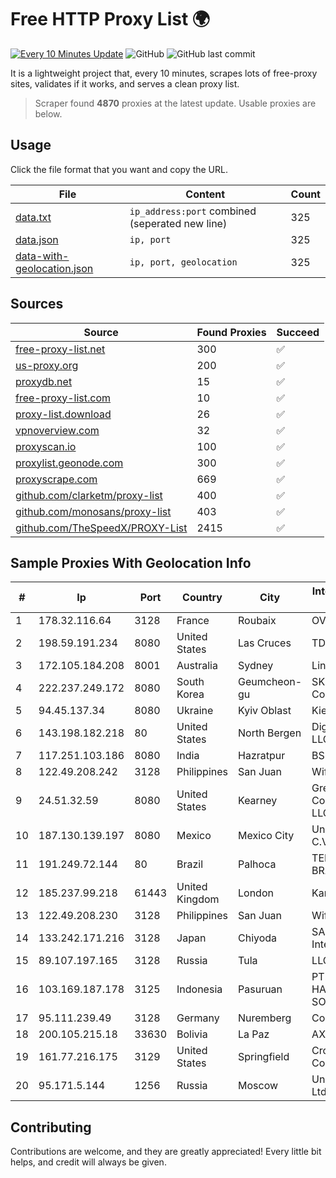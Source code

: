
# Free HTTP Proxy List 🌍

[![Every 10 Minutes Update](https://github.com/mertguvencli/http-proxy-list/actions/workflows/main.yml/badge.svg?branch=main)](https://github.com/mertguvencli/http-proxy-list/actions/workflows/main.yml)
![GitHub](https://img.shields.io/github/license/mertguvencli/http-proxy-list)
![GitHub last commit](https://img.shields.io/github/last-commit/mertguvencli/http-proxy-list)

It is a lightweight project that, every 10 minutes, scrapes lots of free-proxy sites, validates if it works, and serves a clean proxy list.


> Scraper found **4870** proxies at the latest update. Usable proxies are below.

## Usage

Click the file format that you want and copy the URL.


|File|Content|Count|
|----|-------|-----|
|[data.txt](https://raw.githubusercontent.com/mertguvencli/http-proxy-list/main/proxy-list/data.txt)|`ip_address:port` combined (seperated new line)|325|
|[data.json](https://raw.githubusercontent.com/mertguvencli/http-proxy-list/main/proxy-list/data.json)|`ip, port`|325|
|[data-with-geolocation.json](https://raw.githubusercontent.com/mertguvencli/http-proxy-list/main/proxy-list/data-with-geolocation.json)|`ip, port, geolocation`|325|

## Sources

|Source|Found Proxies|Succeed|
|------|-------------|-------|
|[free-proxy-list.net](https://free-proxy-list.net)|300|✅|
|[us-proxy.org](https://www.us-proxy.org)|200|✅|
|[proxydb.net](http://proxydb.net)|15|✅|
|[free-proxy-list.com](https://free-proxy-list.com/?page=&port=&type%5B%5D=http&type%5B%5D=https&up_time=0&search=Search)|10|✅|
|[proxy-list.download](https://www.proxy-list.download/HTTP)|26|✅|
|[vpnoverview.com](https://vpnoverview.com/privacy/anonymous-browsing/free-proxy-servers)|32|✅|
|[proxyscan.io](https://www.proxyscan.io)|100|✅|
|[proxylist.geonode.com](https://proxylist.geonode.com/api/proxy-list?limit=300&page=1&sort_by=lastChecked&sort_type=desc&protocols=http,https)|300|✅|
|[proxyscrape.com](https://api.proxyscrape.com/v2/?request=displayproxies&protocol=http&timeout=10000&country=all&ssl=all&anonymity=all)|669|✅|
|[github.com/clarketm/proxy-list](https://raw.githubusercontent.com/clarketm/proxy-list/master/proxy-list-raw.txt)|400|✅|
|[github.com/monosans/proxy-list](https://raw.githubusercontent.com/monosans/proxy-list/main/proxies/http.txt)|403|✅|
|[github.com/TheSpeedX/PROXY-List](https://raw.githubusercontent.com/TheSpeedX/PROXY-List/master/http.txt)|2415|✅|


## Sample Proxies With Geolocation Info

|#|Ip|Port|Country|City|Internet Service Provider|
|-|--|----|-------|----|-------------------------|
|1|178.32.116.64|3128|France|Roubaix|OVH SAS|
|2|198.59.191.234|8080|United States|Las Cruces|TDS TELECOM|
|3|172.105.184.208|8001|Australia|Sydney|Linode, LLC|
|4|222.237.249.172|8080|South Korea|Geumcheon-gu|SK Broadband Co Ltd|
|5|94.45.137.34|8080|Ukraine|Kyiv Oblast|Kievline LLC|
|6|143.198.182.218|80|United States|North Bergen|DigitalOcean, LLC|
|7|117.251.103.186|8080|India|Hazratpur|BSNL Internet|
|8|122.49.208.242|3128|Philippines|San Juan|WifiCity, Inc|
|9|24.51.32.59|8080|United States|Kearney|Great Plains Communications LLC|
|10|187.130.139.197|8080|Mexico|Mexico City|Uninet S.A. de C.V.|
|11|191.249.72.144|80|Brazil|Palhoca|TELEFÔNICA BRASIL S.A|
|12|185.237.99.218|61443|United Kingdom|London|Kamatera Inc|
|13|122.49.208.230|3128|Philippines|San Juan|WifiCity, Inc|
|14|133.242.171.216|3128|Japan|Chiyoda|SAKURA Internet Inc.|
|15|89.107.197.165|3128|Russia|Tula|LLC TK Altair|
|16|103.169.187.178|3125|Indonesia|Pasuruan|PT. PRATAMA HASTA UTAMA SOLUSINDO|
|17|95.111.239.49|3128|Germany|Nuremberg|Contabo GmbH|
|18|200.105.215.18|33630|Bolivia|La Paz|AXS Bolivia S. A.|
|19|161.77.216.175|3129|United States|Springfield|Crocker Communications|
|20|95.171.5.144|1256|Russia|Moscow|Universum bit Ltd.|



## Contributing

Contributions are welcome, and they are greatly appreciated! Every
little bit helps, and credit will always be given.

